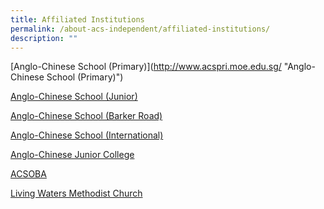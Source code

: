 ```yaml
---
title: Affiliated Institutions
permalink: /about-acs-independent/affiliated-institutions/
description: ""
---
```

[Anglo-Chinese School (Primary)]<a href=""></a>(http://www.acspri.moe.edu.sg/ "Anglo-Chinese School (Primary)")

[Anglo-Chinese School (Junior)](http://acsj.moe.edu.sg/ "Anglo-Chinese School (Junior)")

[Anglo-Chinese School (Barker Road)](http://acsbr.moe.edu.sg/ "Anglo-Chinese School (Barker Road)")

[Anglo-Chinese School (International)](http://www.acsinternational.com.sg/ "Anglo-Chinese School (International)")

[Anglo-Chinese Junior College](https://acjc.moe.edu.sg/ "Anglo-Chinese Junior College")

[ACSOBA](http://www.acsoba.net/ "ACSOBA")

[Living Waters Methodist Church](http://livingwatersmc.org.sg/ "Living Waters Methodist Church")